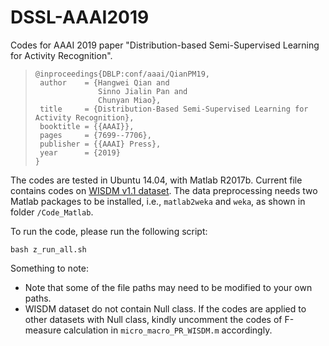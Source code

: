 

# DSSL-AAAI2019
Codes for AAAI 2019 paper "Distribution-based Semi-Supervised Learning for Activity Recognition".
> ```
>@inproceedings{DBLP:conf/aaai/QianPM19,
>  author    = {Hangwei Qian and
>               Sinno Jialin Pan and
>               Chunyan Miao},
>  title     = {Distribution-Based Semi-Supervised Learning for Activity Recognition},
>  booktitle = {{AAAI}},
>  pages     = {7699--7706},
>  publisher = {{AAAI} Press},
>  year      = {2019}
>}
> ```


The codes are tested in Ubuntu 14.04, with Matlab R2017b. Current file contains codes on [WISDM v1.1 dataset](http://www.cis.fordham.edu/wisdm/dataset.php#actitracker). The data preprocessing needs two Matlab packages to be installed, i.e., `matlab2weka` and `weka`, as shown in folder `/Code_Matlab`.


To run the code, please run the following script:

```
bash z_run_all.sh
```


Something to note:

-  Note that some of the file paths may need to be modified to your own paths.
-  WISDM dataset do not contain Null class. If the codes are applied to other datasets with Null class, kindly uncomment the codes of F-measure calculation in `micro_macro_PR_WISDM.m` accordingly. 






